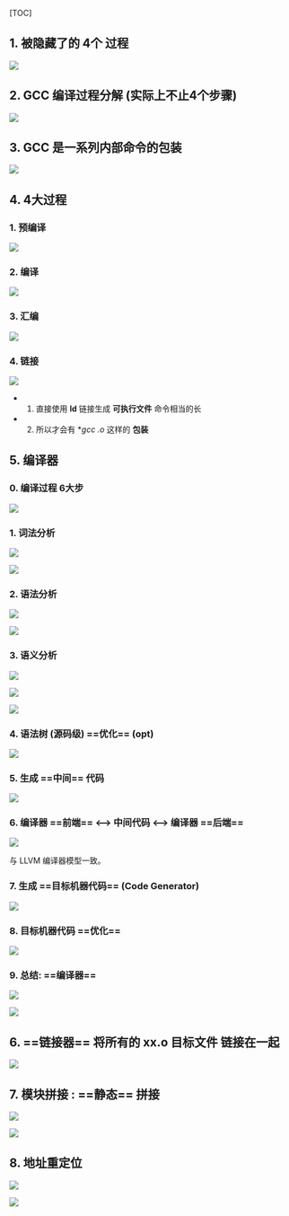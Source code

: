 [TOC]



## 1. 被隐藏了的 4个 过程

![](01.png)



## 2. GCC 编译过程分解 (实际上不止4个步骤)

![](02.png)



## 3. GCC 是一系列内部命令的包装

![](05.png)



## 4. 4大过程

### 1. 预编译

![](03.png)

### 2. 编译

![](04.png)

### 3. 汇编

![](06.png)

### 4. 链接

![](07.png)

- 1) 直接使用 **ld** 链接生成 **可执行文件** 命令相当的长
- 2) 所以才会有 **gcc *.o** 这样的 **包装** 



## 5. 编译器

### 0. 编译过程 6大步

![](08.png)

### 1. 词法分析

![](09.png)

![](10.png)

### 2. 语法分析

![](11.png)

![](12.png)

### 3. 语义分析

![](13.png)

![](14.png)

![](15.png)

### 4. 语法树 (源码级) ==优化== (opt)

![](16.png)

### 5. 生成 ==中间== 代码

![](17.png)

### 6. 编译器 ==前端== <--> 中间代码 <--> 编译器 ==后端==

![](18.png)

与 LLVM 编译器模型一致。

### 7. 生成 ==目标机器代码== (Code Generator)

![](19.png)

### 8. 目标机器代码 ==优化==

![](20.png)

### 9. 总结: ==编译器==

![](21.png)

![](22.png)



## 6. ==链接器== 将所有的 xx.o 目标文件 链接在一起

![](23.png)

## 7. 模块拼接 : ==静态== 拼接

![](24.png)

![](25.png)

## 8. 地址重定位

![](26.png)

![](27.png)



